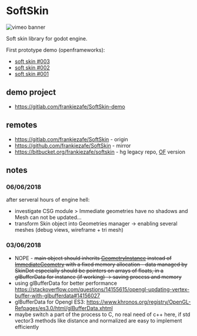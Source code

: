 # SoftSkin

![vimeo banner](https://polymorph.cool/wp-content/uploads/2018/06/softskin_vimeo_thumb.jpg)

Soft skin library for godot engine.

First prototype demo (openframeworks): 

* [soft skin #003](https://vimeo.com/255103472)
* [soft skin #002](https://vimeo.com/255073574)
* [soft skin #001](https://vimeo.com/254765875)

## demo project

* https://gitlab.com/frankiezafe/SoftSkin-demo

## remotes

* https://gitlab.com/frankiezafe/SoftSkin - origin
* https://github.com/frankiezafe/SoftSkin - mirror
* https://bitbucket.org/frankiezafe/softskin - hg legacy repo, [OF](http://openframeworks.cc) version

## notes


### 06/06/2018

after serveral hours of engine hell:

* investigate CSG module > Immediate geometries have no shadows and Mesh can not be updated...
* transform Skin object into Geometries manager -> enabling several meshes (debug views, wireframe + tri mesh)

### 03/06/2018

* NOPE - ~~main object should inherits [GeometryInstance](http://docs.godotengine.org/en/3.0/classes/class_geometryinstance.html#class-geometryinstance) instead of [ImmediateGeometry](http://docs.godotengine.org/en/3.0/classes/class_immediategeometry.html#class-immediategeometry) with a fixed memory allocation - data managed by SkinDot especially should be pointers on arrays of floats, in a glBufferData for instance (if working) -> saving process and memory~~
* using glBufferData for better performance https://stackoverflow.com/questions/14155615/opengl-updating-vertex-buffer-with-glbufferdata#14156027
* glBufferData for Opengl ES3: https://www.khronos.org/registry/OpenGL-Refpages/es3.0/html/glBufferData.xhtml
* maybe switch a part of the process to C, no real need of c++ here, if std vector3 methods like distance and normalized are easy to implement efficiently
